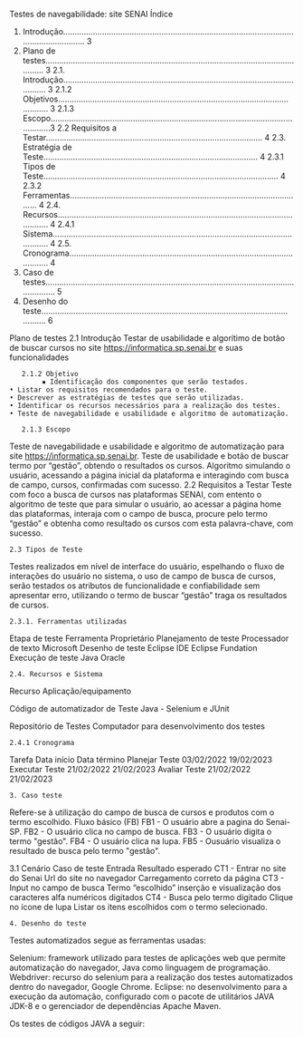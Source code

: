 




















Testes de navegabilidade: 
site SENAI
Índice 
1. Introdução.......................................................................................................................……... 3
2. Plano de testes..............................................................................................................…..... 3
2.1. Introdução.....................................................................................................…....... 3
2.1.2 Objetivos.....................................................................................................…........ 3
2.1.3 Escopo.............................................................................................................…..….3
2.2 Requisitos a Testar............................................................................................... 4
2.3. Estratégia de Teste…........................................................................................... 4
2.3.1 Tipos de Teste.............................................................................................…....... 4
2.3.2 Ferramentas........................................................................................................ 4
2.4. Recursos.......................................................................................................…........ 4
2.4.1 Sistema......................................................................................................……........ 4
2.5. Cronograma..................................................................................................…........ 4
3. Caso de testes...............................................................................................................……...... 5
4. Desenho do teste............................................................................................................…….... 6

Plano de testes
       2.1 Introdução
Testar de usabilidade e algorítimo de botão de buscar cursos no site https://informatica.sp.senai.br e suas funcionalidades

       2.1.2 Objetivo
            ▪ Identificação dos componentes que serão testados.
    • Listar os requisitos recomendados para o teste.
    • Descrever as estratégias de testes que serão utilizadas. 
    • Identificar os recursos necessários para a realização dos testes. 
    • Teste de navegabilidade e usabilidade e algoritmo de automatização.

       2.1.3 Escopo 
Teste de navegabilidade e usabilidade e algoritmo de automatização para site https://informatica.sp.senai.br. Teste de usabilidade e botão de buscar termo por “gestão”, obtendo o resultados os cursos. Algoritmo simulando o usuário, acessando a página inicial da plataforma e interagindo com busca de campo, cursos, confirmadas com sucesso.
	2.2 Requisitos a Testar
Teste com foco a busca de cursos nas plataformas  SENAI, com entento o algoritmo de teste que para simular o usuário, ao acessar a página home das plataformas, interaja com o campo de busca, procure pelo termo “gestão” e obtenha como resultado os cursos com esta palavra-chave, com sucesso.

	2.3 Tipos de Teste
Testes realizados em nível de interface do usuário, espelhando o fluxo de interações do usuário no sistema, o uso de campo de busca de cursos, serão testados os atributos de funcionalidade e confiabilidade sem apresentar erro, utilizando o termo de buscar “gestão” traga os resultados de cursos.

	


	2.3.1. Ferramentas utilizadas
Etapa de teste 
Ferramenta 
Proprietário 
Planejamento de teste
Processador de texto
Microsoft 
Desenho de teste 
Eclipse IDE 
Eclipse Fundation 
Execução de teste
Java
Oracle

	2.4. Recursos e Sistema
Recurso
Aplicação/equipamento

Código de automatizador de Teste
Java - Selenium e JUnit

Repositório de Testes
Computador para desenvolvimento dos testes


 
 	2.4.1 Cronograma 
Tarefa
Data início
 Data término
Planejar Teste
03/02/2022
19/02/2023
Executar Teste
21/02/2022
21/02/2023
Avaliar Teste
21/02/2022
21/02/2023


	



	3. Caso teste
Refere-se à utilização do campo de busca de cursos e produtos com o termo escolhido.
Fluxo básico (FB)
FB1 - O usuário abre a pagina do Senai-SP.
FB2 - O usuário clica no campo de busca.
FB3 - O usuário digita o termo "gestão".
FB4 - O usuário clica na lupa.
FB5 - Ousuário visualiza o resultado de busca pelo termo "gestão".

3.1 Cenário
Caso de teste
Entrada
Resultado esperado
CT1 - Entrar no site do Senai
Url do site no navegador
Carregamento correto da página
CT3 - Input no campo de busca
Termo “escolhido”
 inserção e visualização dos caracteres alfa numéricos digitados
CT4 - Busca pelo termo digitado
Clique no ícone de lupa
Listar os itens escolhidos com o termo selecionado.


	





















	4. Desenho do teste
Testes automatizados segue as ferramentas usadas:

Selenium:  framework utilizado para testes de aplicações web que permite automatização do navegador, Java como linguagem de programação.
Webdriver: recurso do selenium para a realização dos testes automatizados dentro do navegador,  Google Chrome.
 Eclipse: no desenvolvimento para a execução da automação, configurado com o pacote de utilitários JAVA JDK-8 e o gerenciador de dependências Apache Maven.

Os testes de códigos JAVA a seguir:








